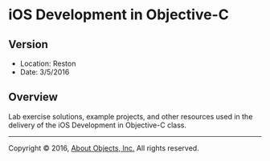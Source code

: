 # iOS Development in Objective-C

## Version

* Location: Reston
* Date: 3/5/2016

## Overview

Lab exercise solutions, example projects, and other resources used in the delivery of the iOS Development in Objective-C class.

---

Copyright &copy; 2016, [About Objects, Inc.](http://www.aboutobjects.com) All rights reserved. 